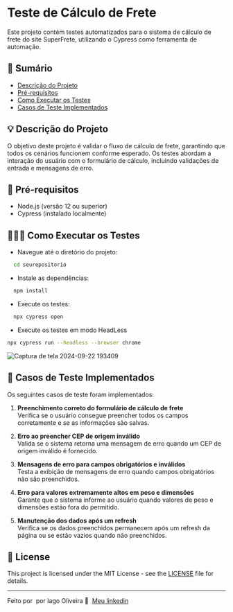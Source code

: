 # Teste de Cálculo de Frete

Este projeto contém testes automatizados para o sistema de cálculo de frete do site SuperFrete, utilizando o Cypress como ferramenta de automação.

## 📌 Sumário

- [Descrição do Projeto](#descrição-do-projeto)
- [Pré-requisitos](#pré-requisitos)
- [Como Executar os Testes](#como-executar-os-testes)
- [Casos de Teste Implementados](#casos-de-teste-implementados)

## 💡 Descrição do Projeto

O objetivo deste projeto é validar o fluxo de cálculo de frete, garantindo que todos os cenários funcionem conforme esperado. Os testes abordam a interação do usuário com o formulário de cálculo, incluindo validações de entrada e mensagens de erro.

## 🚀 Pré-requisitos

- Node.js (versão 12 ou superior)
- Cypress (instalado localmente)

## 👨🏻‍💻 Como Executar os Testes

- Navegue até o diretório do projeto:

```bash
  cd seurepositorio
```
- Instale as dependências:

```bash
  npm install
```

- Execute os testes:

```bash
  npx cypress open
```

- Execute os testes em modo HeadLess

```bash
npx cypress run --headless --browser chrome
```

![Captura de tela 2024-09-22 193409](https://github.com/user-attachments/assets/468325d9-82cb-4d62-a417-4cb0562f78f4)


## 📌 Casos de Teste Implementados

Os seguintes casos de teste foram implementados:

1. **Preenchimento correto do formulário de cálculo de frete**  
   Verifica se o usuário consegue preencher todos os campos corretamente e se as informações são salvas.

2. **Erro ao preencher CEP de origem inválido**  
   Valida se o sistema retorna uma mensagem de erro quando um CEP de origem inválido é fornecido.

3. **Mensagens de erro para campos obrigatórios e inválidos**  
   Testa a exibição de mensagens de erro quando campos obrigatórios não são preenchidos.

4. **Erro para valores extremamente altos em peso e dimensões**  
   Garante que o sistema informe ao usuário quando valores de peso e dimensões estão fora do permitido.

5. **Manutenção dos dados após um refresh**  
   Verifica se os dados preenchidos permanecem após um refresh da página ou se estão vazios quando não preenchidos.


## 📝 License

This project is licensed under the MIT License - see the [LICENSE](LICENSE) file for details.

---

Feito por &nbsp;por Iago Oliveira 👋 &nbsp;[Meu linkedin](https://www.linkedin.com/in/iago-guedess/)
